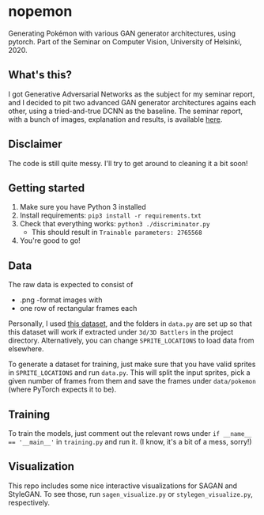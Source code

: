 # nopemon

Generating Pokémon with various GAN generator architectures,
using pytorch.
Part of the Seminar on Computer Vision,
University of Helsinki,
2020.

## What's this?

I got Generative Adversarial Networks as the subject for my seminar report,
and I decided to pit two advanced GAN generator architectures agains each other,
using a tried-and-true DCNN as the baseline.
The seminar report,
with a bunch of images, explanation and results,
is available [here](http://julius.laita.la/pdfs/nopemon).

## Disclaimer

The code is still quite messy.
I'll try to get around to cleaning it a bit soon!

## Getting started

1. Make sure you have Python 3 installed
2. Install requirements: `pip3 install -r requirements.txt`
3. Check that everything works: `python3 ./discriminator.py`
    * This should result in `Trainable parameters: 2765568`
4. You're good to go!

## Data

The raw data is expected to consist of
* .png -format images with
* one row of rectangular frames each

Personally, I used [this dataset](https://www.pokecommunity.com/showthread.php?t=416344),
and the folders in `data.py` are set up so that this dataset will work if extracted under
`3d/3D Battlers` in the project directory.
Alternatively, you can change `SPRITE_LOCATIONS` to load data from elsewhere.

To generate a dataset for training, just make sure that you have valid sprites in `SPRITE_LOCATIONS`
and run `data.py`.
This will split the input sprites,
pick a given number of frames from them and save the frames under `data/pokemon`
(where PyTorch expects it to be).

## Training

To train the models,
just comment out the relevant rows under `if __name__ == '__main__'` in `training.py`
and run it.
(I know, it's a bit of a mess, sorry!)

## Visualization

This repo includes some nice interactive visualizations for SAGAN and StyleGAN.
To see those, run `sagen_visualize.py` or `stylegen_visualize.py`, respectively.
